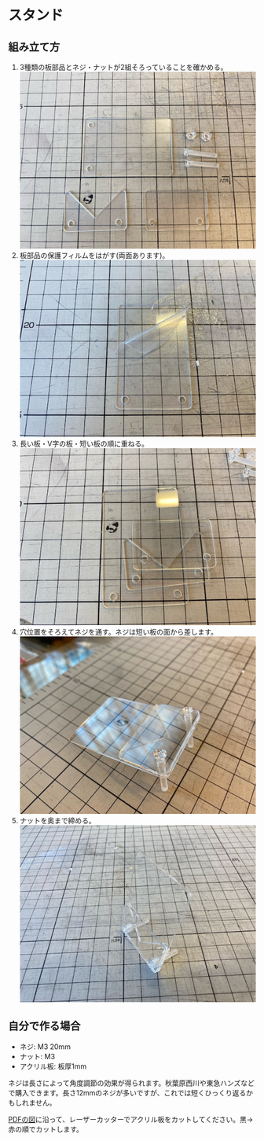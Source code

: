 # スタンド

## 組み立て方

1. 3種類の板部品とネジ・ナットが2組そろっていることを確かめる。
    ![](./images/1.JPG)
1. 板部品の保護フィルムをはがす(両面あります)。
    ![](./images/2.JPG)
1. 長い板・V字の板・短い板の順に重ねる。
    ![](./images/3.JPG)
1. 穴位置をそろえてネジを通す。ネジは短い板の面から差します。
    ![](./images/4.JPG)
1. ナットを奥まで締める。
    ![](./images/5.JPG)

## 自分で作る場合

- ネジ: M3 20mm
- ナット: M3
- アクリル板: 板厚1mm

ネジは長さによって角度調節の効果が得られます。秋葉原西川や東急ハンズなどで購入できます。長さ12mmのネジが多いですが、これでは短くひっくり返るかもしれません。

[PDFの図](./Stand_Cut.pdf)に沿って、レーザーカッターでアクリル板をカットしてください。黒→赤の順でカットします。
